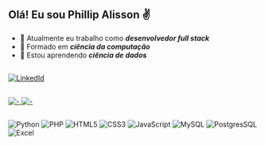 ## Olá! Eu sou Phillip Alisson ✌️

- 🔭 Atualmente eu trabalho como **_desenvolvedor full stack_**
- 🧮 Formado em **_ciência da computação_**
- 🌱 Estou aprendendo **_ciência de dados_**

##
<a href="https://www.linkedin.com/in/phillip-alisson-volpi/" target="_blank">
  <img alt="LinkedId" src="https://img.shields.io/badge/LinkedIn-0077B5?style=for-the-badge&logo=linkedin&logoColor=white"/>
</a>

##
<a href="#">
  <img alt="-" src="https://github-readme-stats.vercel.app/api?username=Phillip1Alisson&show_icons=true&theme=dark"/>
  <img alt="-" src="https://github-readme-stats.vercel.app/api/top-langs/?username=Phillip1Alisson&layout=compact&theme=dark"/>
</a>

##

![Python](https://img.shields.io/badge/Python-14354C?style=for-the-badge&logo=python&logoColor=white)
![PHP](https://img.shields.io/badge/PHP-777BB4?style=for-the-badge&logo=php&logoColor=white)
![HTML5](https://img.shields.io/badge/HTML5-E34F26?style=for-the-badge&logo=html5&logoColor=white)
![CSS3](https://img.shields.io/badge/CSS3-1572B6?style=for-the-badge&logo=css3&logoColor=white)
![JavaScript](https://img.shields.io/badge/JavaScript-323330?style=for-the-badge&logo=javascript&logoColor=F7DF1E)
![MySQL](https://img.shields.io/badge/MySQL-00000F?style=for-the-badge&logo=mysql&logoColor=white)
![PostgresSQL](https://img.shields.io/badge/PostgreSQL-316192?style=for-the-badge&logo=postgresql&logoColor=white)
![Excel](https://img.shields.io/badge/Microsoft_Excel-217346?style=for-the-badge&logo=microsoft-excel&logoColor=white)


